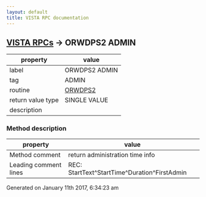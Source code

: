 ```yaml
---
layout: default
title: VISTA RPC documentation
---
```




## [VISTA RPCs](TableOfContent.md) &#8594; ORWDPS2 ADMIN 

 property | value 
--- | --- 
 label | ORWDPS2 ADMIN
 tag | ADMIN
 routine | [ORWDPS2](http://code.osehra.org/dox/Routine_ORWDPS2_source.html)
 return value type | SINGLE VALUE
 description | 


### Method description

 property | value 
--- | --- 
 Method comment | return administration time info
 Leading comment lines | REC: StartText^StartTime^Duration^FirstAdmin




Generated on January 11th 2017, 6:34:23 am